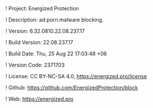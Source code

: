 ! Project: Energized Protection

! Description: ad.porn.malware blocking.

! Version: 6.32.0810.22.08.237.17

! Build Version: 22.08.237.17

! Build Date: Thu, 25 Aug 22 17:03:48 +06

! Version Code: 2371703

! License: CC BY-NC-SA 4.0, https://energized.pro/license

! Github: https://github.com/EnergizedProtection/block

! Web: https://energized.pro
